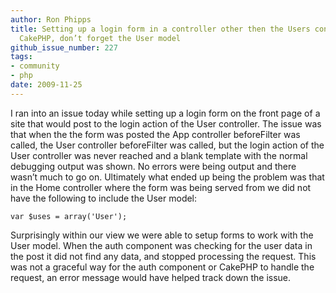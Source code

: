 ```yaml
---
author: Ron Phipps
title: Setting up a login form in a controller other then the Users controller in
  CakePHP, don’t forget the User model
github_issue_number: 227
tags:
- community
- php
date: 2009-11-25
---
```


I ran into an issue today while setting up a login form on the front page of a site that would post to the login action of the User controller. The issue was that when the the form was posted the App controller beforeFilter was called, the User controller beforeFilter was called, but the login action of the User controller was never reached and a blank template with the normal debugging output was shown. No errors were being output and there wasn’t much to go on. Ultimately what ended up being the problem was that in the Home controller where the form was being served from we did not have the following to include the User model:

```
var $uses = array('User');
```

Surprisingly within our view we were able to setup forms to work with the User model. When the auth component was checking for the user data in the post it did not find any data, and stopped processing the request. This was not a graceful way for the auth component or CakePHP to handle the request, an error message would have helped track down the issue.
